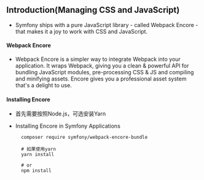 ## Introduction(Managing CSS and JavaScript)
- Symfony ships with a pure JavaScript library - called Webpack Encore - that makes it a joy to work with CSS and JavaScript. 
#### Webpack Encore
- Webpack Encore is a simpler way to integrate Webpack into your application. It wraps Webpack, giving you a clean & powerful API for bundling JavaScript modules, pre-processing CSS & JS and compiling and minifying assets. Encore gives you a professional asset system that's a delight to use.
#### Installing Encore
- 首先需要按照Node.js，可选安装Yarn
- Installing Encore in Symfony Applications

		composer require symfony/webpack-encore-bundle
		
		# 如果使用yarn
		yarn install
		
		# or
		npm install
